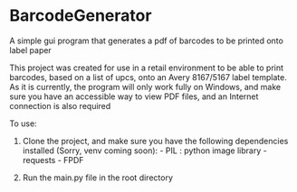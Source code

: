 # BarcodeGenerator
A simple gui program that generates a pdf of barcodes to be printed onto label paper

This project was created for use in a retail environment to be able to print barcodes, based on a list of upcs, onto an Avery 8167/5167 label template.
As it is currently, the program will only work fully on Windows, and make sure you have an accessible way to view PDF files, and an Internet connection is also required

To use:
  1) Clone the project, and make sure you have the following dependencies installed (Sorry, venv coming soon):
    - PIL : python image library
    - requests
    - FPDF
    
  2) Run the main.py file in the root directory
